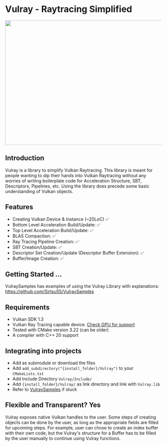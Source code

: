 # Vulray - Raytracing Simplified

<img src=https://user-images.githubusercontent.com/65868911/229463845-60a57bbd-4e80-4f1b-930e-e90a0569b7e1.jpg width="800" height="400">

## Introduction
Vulray is a library to simplify Vulkan Raytracing.
This library is meant for people wanting to dip their hands into Vulkan Raytracing without any worries of writing boilerplate code for Acceleration Structure, SBT, Descriptors, Pipelines, etc.
Using the library does precede some basic understanding of Vulkan objects.

## Features
- Creating Vulkan Device & Instance  (~20LoC) ✅
- Bottom Level Acceleration Build/Update: ✅
- Top Level Acceleration Build/Update: ✅
- BLAS Compaction: ✅
- Ray Tracing Pipeline Creation: ✅
- SBT Creation/Update: ✅
- Descriptor Set Creation/Update (Descriptor Buffer Extension): ✅
- Buffer/Image Creation: ✅

## Getting Started ...

VulraySamples has examples of using the Vulray Library with explanations: https://github.com/Sirtsu55/VulraySamples

## Requirements
- Vulkan SDK 1.3
- Vulkan Ray Tracing capable device. [Check GPU for support](https://vulkan.gpuinfo.org/listdevicescoverage.php?extension=VK_KHR_ray_tracing_pipeline&platform=all)
- Tested with CMake version 3.22 (can be older)
- A compiler with C++ 20 support 

## Integrating into projects
- Add as submodule or download the files
- Add ```add_subdirectory("{install_folder}/Vulray")``` to your ```CMakeLists.txt```
- Add Include Directory ```Vulray/Include/```
- Add ```{install_folder}/Vulray/``` as link directory and link with ```Vulray.lib```
- Refer to [VulraySamples](https://github.com/Sirtsu55/VulraySamples
) if stuck
  
## Flexible and Transparent? Yes
Vulray exposes native Vulkan handles to the user. Some steps of creating objects can be done by the user, as long as the appropriate fields are filled for upcoming steps. For example, user can chose to create an index buffer with their own code, but the Vulray's structure for a Buffer has to be filled by the user manually to continue using Vulray functions.
